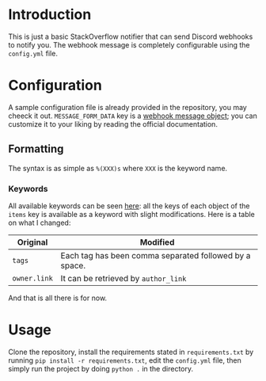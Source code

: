 # Introduction
This is just a basic StackOverflow notifier that can send Discord webhooks to notify you. The webhook message is completely configurable using the `config.yml` file.

# Configuration
A sample configuration file is already provided in the repository, you may cheeck it out. `MESSAGE_FORM_DATA` key is a [webhook message object](https://discord.com/developers/docs/resources/webhook#execute-webhook-jsonform-params); you can customize it to your liking by reading the official documentation.

## Formatting
The syntax is as simple as `%(XXX)s` where `XXX` is the keyword name.
### Keywords
All available keywords can be seen [here](https://api.stackexchange.com/docs/questions#fromdate=2023-02-12&order=desc&max=2023-02-14&sort=creation&tagged=nim-lang&filter=default&site=stackoverflow&run=true): all the keys of each object of the `items` key is available as a keyword with slight modifications.
Here is a table on what I changed:

| Original     | Modified                                               |
|--------------|--------------------------------------------------------|
| `tags`       | Each tag has been comma separated followed by a space. |
| `owner.link` | It can be retrieved by `author_link`                   |

And that is all there is for now.

# Usage
Clone the repository, install the requirements stated in `requirements.txt` by running `pip install -r requirements.txt`, edit the `config.yml` file, then simply run the project by doing `python .` in the directory.

